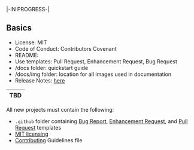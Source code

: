 |-IN PROGRESS-|

## Basics

* License: MIT
* Code of Conduct: Contributors Covenant
* README:
* Use templates: Pull Request, Enhancement Request, Bug Request
* /docs folder: quickstart guide
* /docs/img folder: location for all images used in documentation
* Release Notes: [here](https://github.com/rubrikinc/welcome-to-rubrik-build/blob/master/maintainers/guide/release-notes.md)


|TBD|
|-|

All new projects must contain the following: 

* `.github` folder containing [Bug Report](https://github.com/rubrikinc/welcome-to-rubrik-build/blob/master/Templates/bug-report.md), [Enhancement Request](https://github.com/rubrikinc/welcome-to-rubrik-build/blob/master/Templates/enhancement_request.md), and [Pull Request](https://github.com/rubrikinc/welcome-to-rubrik-build/blob/master/Templates/pull_request_template.md) templates
* [MIT licensing](https://github.com/rubrikinc/welcome-to-rubrik-build/blob/master/LICENSE)
* [Contributing](https://github.com/rubrikinc/welcome-to-rubrik-build/blob/master/CONTRIBUTING.md) Guidelines file

